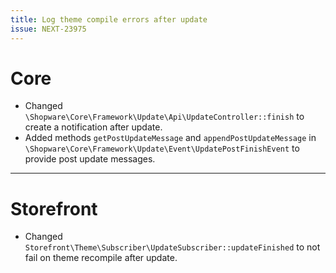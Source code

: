 ```yaml
---
title: Log theme compile errors after update
issue: NEXT-23975
---
```

# Core
* Changed `\Shopware\Core\Framework\Update\Api\UpdateController::finish` to create a notification after update.
* Added methods `getPostUpdateMessage` and `appendPostUpdateMessage` in `\Shopware\Core\Framework\Update\Event\UpdatePostFinishEvent` to provide post update messages.
___
# Storefront
* Changed `Storefront\Theme\Subscriber\UpdateSubscriber::updateFinished` to not fail on theme recompile after update.
